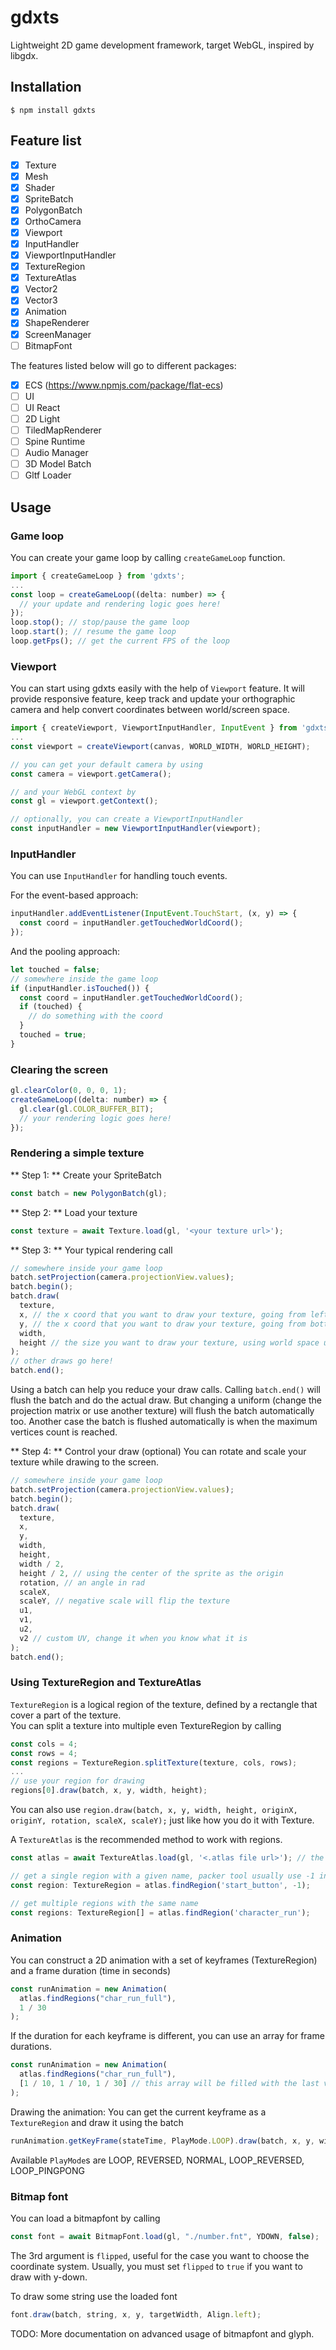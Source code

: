 # gdxts

Lightweight 2D game development framework, target WebGL, inspired by libgdx.

## Installation

    $ npm install gdxts

## Feature list

- [x] Texture
- [x] Mesh
- [x] Shader
- [x] SpriteBatch
- [x] PolygonBatch
- [x] OrthoCamera
- [x] Viewport
- [x] InputHandler
- [x] ViewportInputHandler
- [x] TextureRegion
- [x] TextureAtlas
- [x] Vector2
- [x] Vector3
- [x] Animation
- [x] ShapeRenderer
- [x] ScreenManager
- [ ] BitmapFont

The features listed below will go to different packages:

- [x] ECS (https://www.npmjs.com/package/flat-ecs)
- [ ] UI
- [ ] UI React
- [ ] 2D Light
- [ ] TiledMapRenderer
- [ ] Spine Runtime
- [ ] Audio Manager
- [ ] 3D Model Batch
- [ ] Gltf Loader

## Usage

### Game loop

You can create your game loop by calling `createGameLoop` function.

```Javascript
import { createGameLoop } from 'gdxts';
...
const loop = createGameLoop((delta: number) => {
  // your update and rendering logic goes here!
});
loop.stop(); // stop/pause the game loop
loop.start(); // resume the game loop
loop.getFps(); // get the current FPS of the loop
```

### Viewport

You can start using gdxts easily with the help of `Viewport` feature. It will provide responsive feature, keep track and update your orthographic camera and help convert coordinates between world/screen space.

```Javascript
import { createViewport, ViewportInputHandler, InputEvent } from 'gdxts';
...
const viewport = createViewport(canvas, WORLD_WIDTH, WORLD_HEIGHT);

// you can get your default camera by using
const camera = viewport.getCamera();

// and your WebGL context by
const gl = viewport.getContext();

// optionally, you can create a ViewportInputHandler
const inputHandler = new ViewportInputHandler(viewport);
```

### InputHandler

You can use `InputHandler` for handling touch events.

For the event-based approach:

```Javascript
inputHandler.addEventListener(InputEvent.TouchStart, (x, y) => {
  const coord = inputHandler.getTouchedWorldCoord();
});
```

And the pooling approach:

```Javascript
let touched = false;
// somewhere inside the game loop
if (inputHandler.isTouched()) {
  const coord = inputHandler.getTouchedWorldCoord();
  if (touched) {
    // do something with the coord
  }
  touched = true;
}
```

### Clearing the screen

```Javascript
gl.clearColor(0, 0, 0, 1);
createGameLoop((delta: number) => {
  gl.clear(gl.COLOR_BUFFER_BIT);
  // your rendering logic goes here!
});
```

### Rendering a simple texture

** Step 1: ** Create your SpriteBatch

```Javascript
const batch = new PolygonBatch(gl);
```

** Step 2: ** Load your texture

```Javascript
const texture = await Texture.load(gl, '<your texture url>');
```

** Step 3: ** Your typical rendering call

```Javascript
// somewhere inside your game loop
batch.setProjection(camera.projectionView.values);
batch.begin();
batch.draw(
  texture,
  x, // the x coord that you want to draw your texture, going from left to right
  y, // the x coord that you want to draw your texture, going from bottom to top
  width,
  height // the size you want to draw your texture, using world space unit
);
// other draws go here!
batch.end();
```

Using a batch can help you reduce your draw calls. Calling `batch.end()` will flush the batch and do the actual draw.
But changing a uniform (change the projection matrix or use another texture) will flush the batch automatically too.
Another case the batch is flushed automatically is when the maximum vertices count is reached.

** Step 4: ** Control your draw (optional)
You can rotate and scale your texture while drawing to the screen.

```Javascript
// somewhere inside your game loop
batch.setProjection(camera.projectionView.values);
batch.begin();
batch.draw(
  texture,
  x,
  y,
  width,
  height,
  width / 2,
  height / 2, // using the center of the sprite as the origin
  rotation, // an angle in rad
  scaleX,
  scaleY, // negative scale will flip the texture
  u1,
  v1,
  u2,
  v2 // custom UV, change it when you know what it is
);
batch.end();
```

### Using TextureRegion and TextureAtlas

`TextureRegion` is a logical region of the texture, defined by a rectangle that cover a part of the texture.  
You can split a texture into multiple even TextureRegion by calling

```Javascript
const cols = 4;
const rows = 4;
const regions = TextureRegion.splitTexture(texture, cols, rows);
...
// use your region for drawing
regions[0].draw(batch, x, y, width, height);
```

You can also use `region.draw(batch, x, y, width, height, originX, originY, rotation, scaleX, scaleY);` just like how you do it with Texture.

A `TextureAtlas` is the recommended method to work with regions.

```Javascript
const atlas = await TextureAtlas.load(gl, '<.atlas file url>'); // the load function is promise-based

// get a single region with a given name, packer tool usually use -1 index for this type of region
const region: TextureRegion = atlas.findRegion('start_button', -1);

// get multiple regions with the same name
const regions: TextureRegion[] = atlas.findRegion('character_run');
```

### Animation

You can construct a 2D animation with a set of keyframes (TextureRegion) and a frame duration (time in seconds)

```Javascript
const runAnimation = new Animation(
  atlas.findRegions("char_run_full"),
  1 / 30
);
```

If the duration for each keyframe is different, you can use an array for frame durations.

```Javascript
const runAnimation = new Animation(
  atlas.findRegions("char_run_full"),
  [1 / 10, 1 / 10, 1 / 30] // this array will be filled with the last value
);
```

Drawing the animation: You can get the current keyframe as a `TextureRegion` and draw it using the batch

```Javascript
runAnimation.getKeyFrame(stateTime, PlayMode.LOOP).draw(batch, x, y, width, height);
```

Available `PlayMode`s are LOOP, REVERSED, NORMAL, LOOP_REVERSED, LOOP_PINGPONG

### Bitmap font

You can load a bitmapfont by calling

```Javascript
const font = await BitmapFont.load(gl, "./number.fnt", YDOWN, false);
```

The 3rd argument is `flipped`, useful for the case you want to choose the coordinate system. Usually, you must set `flipped` to `true` if you want to draw with y-down.

To draw some string use the loaded font

```Javascript
font.draw(batch, string, x, y, targetWidth, Align.left);
```

TODO: More documentation on advanced usage of bitmapfont and glyph.
